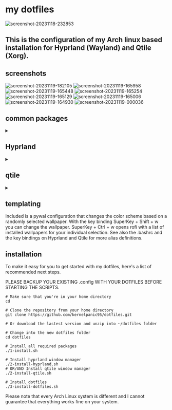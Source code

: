 # my dotfiles
![screenshot-20231118-232853](https://github.com/kernelpanic95/dotfiles/assets/89152958/61dde83f-25f9-4c99-b63a-e72d3ca0e97f)

## This is the configuration of my Arch linux based installation for Hyprland (Wayland) and Qtile (Xorg).

## screenshots
![screenshot-20231119-182105](https://github.com/kernelpanic95/dotfiles/assets/89152958/4f7a6ce7-b1a6-4526-bc29-a893609719a1)
![screenshot-20231119-165958](https://github.com/kernelpanic95/dotfiles/assets/89152958/4cc1cc8e-ba51-4130-a36e-bfb9ddaa93b1)
![screenshot-20231119-165448](https://github.com/kernelpanic95/dotfiles/assets/89152958/816d07c2-2269-4815-bf4d-308ce92dfaa1)
![screenshot-20231119-165254](https://github.com/kernelpanic95/dotfiles/assets/89152958/c9d20db2-8aca-45c2-95cc-785d4dd2bc8d)
![screenshot-20231119-165129](https://github.com/kernelpanic95/dotfiles/assets/89152958/93a5c154-f7cf-4a4f-9677-69390f5e547d)
![screenshot-20231119-165006](https://github.com/kernelpanic95/dotfiles/assets/89152958/4536ef1d-6ff3-421c-92e2-a43270b4c199)
![screenshot-20231119-164930](https://github.com/kernelpanic95/dotfiles/assets/89152958/435ba1d6-9349-48dd-9fcd-0f7bc88f6e3c)
![screenshot-20231119-000036](https://github.com/kernelpanic95/dotfiles/assets/89152958/554c0a60-14bc-4e0a-bb24-fa9ea072b6a9)

## common packages
<details>
<summary></summary>

- Terminal: alacritty
- Editor: nvim
- Prompt: starship
- Icons: Font Awesome
- Menus: Rofi
- Colorscheme: pywal (dynamic)
- Browsers: firefox
- Filemanager: Nautilus, Thunar
- Cursor: Bibata Modern Classic
- Icons: Kora-Icon-Theme
- Theme: Breeze-dark
- Virtual Machine: qemu 
</details>

## Hyprland
<details>
<summary></summary>
- Status Bar: waybar
- Screenshots: grim & slurp
- Clipboard Manager: cliphist
- Logout: wlogout
- Screenlock: swaylock-effects
</details>

## qtile
<details>
<summary></summary>
- Compositor: picom
- Status Bar: polybar
- Screenshots: scrot
</details>

## templating

Included is a pywal configuration that changes the color scheme based on a randomly selected wallpaper. With the key binding SuperKey + Shift + w you can change the wallpaper. SuperKey + Ctrl + w opens rofi with a list of installed wallpapers for your individual selection. See also the .bashrc and the key bindings on Hyprland and Qtile for more alias definitions.


## installation

To make it easy for you to get started with my dotfiles, here's a list of recommended next steps.

PLEASE BACKUP YOUR EXISTING .config WITH YOUR DOTFILES BEFORE STARTING THE SCRIPTS.

```
# Make sure that you're in your home directory
cd

# Clone the repository from your home directory
git clone https://github.com/kernelpanic95/dotfiles.git

# Or download the lastest version and unzip into ~/dotfiles folder

# Change into the new dotfiles folder
cd dotfiles

# Install all required packages
./1-install.sh

# Install hyprland window manager
./2-install-hyprland.sh
# OR/AND Install qtile window manager
./2-install-qtile.sh

# Install dotfiles
./3-install-dotfiles.sh

```
Please note that every Arch Linux system is different and I cannot guarantee that everything works fine on your system.


